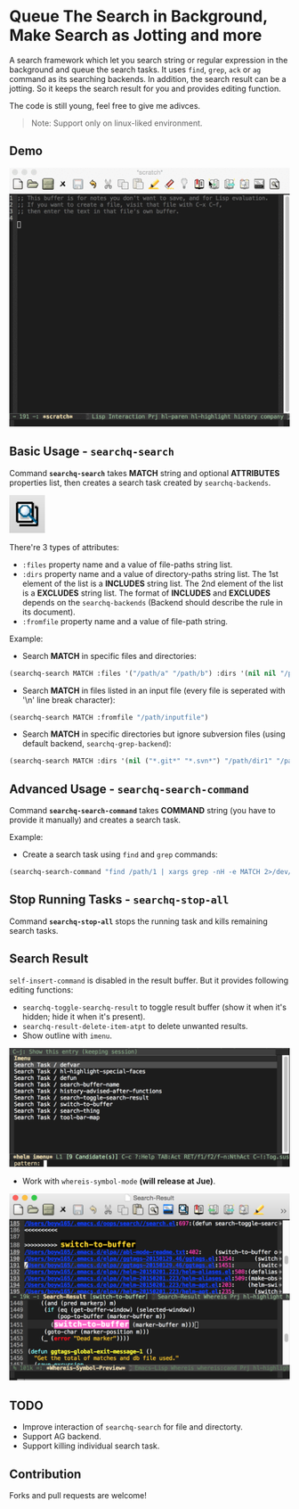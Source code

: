 Queue The Search in Background, Make Search as Jotting and more
===============================================================

A search framework which let you search string or regular expression in the background and queue the search tasks. It uses `find`, `grep`, `ack` or `ag` command as its searching backends. In addition, the search result can be a jotting. So it keeps the search result for you and provides editing function.

The code is still young, feel free to give me adivces.

> Note: Support only on linux-liked environment.

Demo
----
![screenshot](demo/all.gif "demo")

Basic Usage - `searchq-search`
------------------------------

Command **`searchq-search`** takes **MATCH** string and optional **ATTRIBUTES** properties list, then creates a search task created by `searchq-backends`. 

![screenshot](demo/toolbar.png "toolbar")

There're 3 types of attributes:

* `:files` property name and a value of file-paths string list.
* `:dirs` property name and a value of directory-paths string list. The 1st element of the list is a **INCLUDES** string list. The 2nd element of the list is a **EXCLUDES** string list. The format of **INCLUDES** and **EXCLUDES** depends on the `searchq-backends` (Backend should describe the rule in its document).
* `:fromfile` property name and a value of file-path string.

Example:

* Search **MATCH** in specific files and directories:

```lisp
(searchq-search MATCH :files '("/path/a" "/path/b") :dirs '(nil nil "/path/dir1" "/path/dir2"))
```
* Search **MATCH** in files listed in an input file (every file is seperated with '\n' line break character):

```lisp
(searchq-search MATCH :fromfile "/path/inputfile")
```

* Search **MATCH** in specific directories but ignore subversion files (using default backend, `searchq-grep-backend`):

```lisp
(searchq-search MATCH :dirs '(nil ("*.git*" "*.svn*") "/path/dir1" "/path/dir2"))
```

Advanced Usage - `searchq-search-command`
-----------------------------------------

Command **`searchq-search-command`** takes **COMMAND** string (you have to provide it manually) and creates a search task.

Example:

* Create a search task using `find` and `grep` commands: 

```lisp
(searchq-search-command "find /path/1 | xargs grep -nH -e MATCH 2>/dev/null")
```

Stop Running Tasks - `searchq-stop-all`
--------------------------------------

Command **`searchq-stop-all`** stops the running task and kills remaining search tasks.


Search Result
-------------

`self-insert-command` is disabled in the result buffer. But it provides following editing functions:

* `searchq-toggle-searchq-result` to toggle result buffer (show it when it's hidden; hide it when it's present).
* `searchq-result-delete-item-atpt` to delete unwanted results.
* Show outline with `imenu`.

![screenshot](demo/result-outline.png "outline of result")

* Work with `whereis-symbol-mode` **(will release at Jue)**.

![screenshot](demo/with-whereis-symbol-mode.png "instant prompt by whereis-symbol-mode")

TODO
----
* Improve interaction of `searchq-search` for file and directorty.
* Support AG backend.
* Support killing individual search task.

Contribution
------------
Forks and pull requests are welcome!
